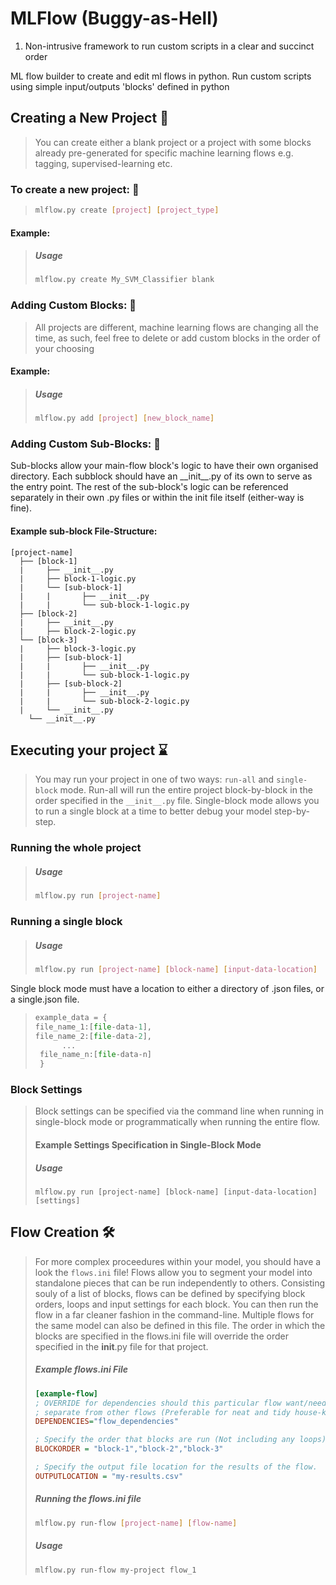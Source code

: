 # MLFlow (Buggy-as-Hell)
1. Non-intrusive framework to run custom scripts in a clear and succinct order

ML flow builder to create and edit ml flows in python. Run custom scripts using simple input/outputs 'blocks' defined in python



## Creating a New Project 🚀

> You can create either a blank project or a project with some blocks already pre-generated for specific machine learning flows e.g. tagging, supervised-learning etc.
>
### To create a new project: 🧠
>
> ```bash
> mlflow.py create [project] [project_type]
> ```
>
#### Example: 

> ##### Usage
> 
> ```bash
> mlflow.py create My_SVM_Classifier blank
> ```



### Adding Custom Blocks: 🧱

> All projects are different, machine learning flows are changing all the time, as such, feel free to delete or add custom blocks in the order of your choosing

#### Example:

> ##### Usage
> 
> ```bash
> mlflow.py add [project] [new_block_name]
> ```

### Adding Custom Sub-Blocks: 🧱

Sub-blocks allow your main-flow block's logic to have their own organised directory. Each subblock should have an \_\_init\_\_.py of its own to serve as the entry point. The rest of the sub-block's logic can be referenced separately in their own .py files or within the init file itself (either-way is fine).

#### Example sub-block File-Structure:

```
[project-name]
  ├── [block-1]
  |		├── __init__.py
  |		├── block-1-logic.py
  |		└── [sub-block-1]
  |		|		├── __init__.py
  | 	|		└── sub-block-1-logic.py
  ├── [block-2]
  |		├── __init__.py
  |		├── block-2-logic.py
  └── [block-3]
  |		├── block-3-logic.py
  |		├── [sub-block-1]
  |		|		├── __init__.py
  | 	|		└── sub-block-1-logic.py
  |		├── [sub-block-2]
  |		|		├── __init__.py
  | 	|		└── sub-block-2-logic.py
  |		└── __init__.py
	└── __init__.py
```



## Executing your project ⌛️

> You may run your project in one of two ways: `run-all` and `single-block` mode. Run-all will run the entire project block-by-block in the order specified in the `__init__.py` file. Single-block mode allows you to run a single block at a time to better debug your model step-by-step.
### Running the whole project
> ##### Usage
> 
> ```bash
> mlflow.py run [project-name]
> ```
### Running a single block

> ##### Usage
> 
> ```bash
> mlflow.py run [project-name] [block-name] [input-data-location]
> ```

Single block mode must have a location to either a directory of .json files, or a single.json file.

> ```python
>example_data = {
> file_name_1:[file-data-1],
> file_name_2:[file-data-2],
>  		...
>  file_name_n:[file-data-n]
>  }
>  ```
> 

### Block Settings

> Block settings can be specified via the command line when running in single-block mode or programmatically when running the entire flow.
>
> #### Example Settings Specification in Single-Block Mode
>
> ##### Usage
>
> ```
> mlflow.py run [project-name] [block-name] [input-data-location] [settings]
> ```
>
> 



## Flow Creation 🛠

> For more complex proceedures within your model, you should have a look the `flows.ini` file! Flows allow you to segment your model into standalone pieces that can be run independently to others. Consisting souly of a list of blocks, flows can be defined by specifying block orders, loops and input settings for each block. You can then run the flow in a far cleaner fashion in the command-line. Multiple flows for the same model can also be defined in this file. The order in which the blocks are specified in the flows.ini file will override the order specified in the __init__.py file for that project.
>
> ##### Example flows.ini File
>
> ```ini
> [example-flow]
> ; OVERRIDE for dependencies should this particular flow want/need its own set of dependencies that are
> ; separate from other flows (Preferable for neat and tidy house-keeping)
> DEPENDENCIES="flow_dependencies"
> 
> ; Specify the order that blocks are run (Not including any loops) using a csv-style format.
> BLOCKORDER = "block-1","block-2","block-3"
> 
> ; Specify the output file location for the results of the flow.
> OUTPUTLOCATION = "my-results.csv"
> ```
>
> 
>
> ##### Running the flows.ini file
>
> ```bash
> mlflow.py run-flow [project-name] [flow-name]
> ```
>
> ##### Usage
>
> ```bash
> mlflow.py run-flow my-project flow_1
> ```

